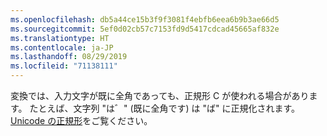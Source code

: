 ```yaml
---
ms.openlocfilehash: db5a44ce15b3f9f3081f4ebfb6eea6b9b3ae66d5
ms.sourcegitcommit: 5ef0d02cb57c7153fd9d5417cdcad45665af832e
ms.translationtype: HT
ms.contentlocale: ja-JP
ms.lasthandoff: 08/29/2019
ms.locfileid: "71138111"
---
```

変換では、入力文字が既に全角であっても、正規形 C が使われる場合があります。 たとえば、文字列 "は゛" (既に全角です) は "ば" に正規化されます。 [Unicode の正規形](https://unicode.org/reports/tr15)をご覧ください。
